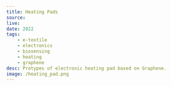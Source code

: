```yaml
---
title: Heating Pads
source: 
live: 
date: 2022
tags:
    - e-textile
    - electronics
    - biosensing
    - heating
    - graphene
desc: Protypes of electronic heating pad based on Graphene.
image: /heating_pad.png
---
```

